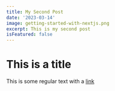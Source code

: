 ```yaml
---
title: My Second Post
date: '2023-03-14'
image: getting-started-with-nextjs.png
excerpt: This is my second post
isFeatured: false
---
```


# This is a title

This is some regular text with a [link](https://google.com)
